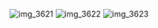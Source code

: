 ![img_3621](https://cloud.githubusercontent.com/assets/19864300/19582584/596939ce-9792-11e6-8ac2-74b9f721a3bd.JPG)
![img_3622](https://cloud.githubusercontent.com/assets/19864300/19582585/596aa93a-9792-11e6-99ec-6ae32dc5c43b.JPG)
![img_3623](https://cloud.githubusercontent.com/assets/19864300/19582586/5972ddda-9792-11e6-9dc3-6736e81e0d66.JPG)
